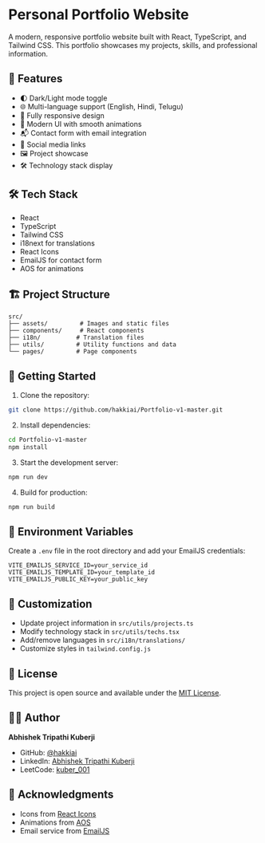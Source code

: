 # Personal Portfolio Website

A modern, responsive portfolio website built with React, TypeScript, and Tailwind CSS. This portfolio showcases my projects, skills, and professional information.

## 🚀 Features

- 🌓 Dark/Light mode toggle
- 🌐 Multi-language support (English, Hindi, Telugu)
- 📱 Fully responsive design
- 🎨 Modern UI with smooth animations
- 📬 Contact form with email integration
- 🔗 Social media links
- 🖼️ Project showcase
- 🛠️ Technology stack display

## 🛠️ Tech Stack

- React
- TypeScript
- Tailwind CSS
- i18next for translations
- React Icons
- EmailJS for contact form
- AOS for animations

## 🏗️ Project Structure

```
src/
├── assets/         # Images and static files
├── components/     # React components
├── i18n/          # Translation files
├── utils/         # Utility functions and data
└── pages/         # Page components
```

## 🚀 Getting Started

1. Clone the repository:
```bash
git clone https://github.com/hakkiai/Portfolio-v1-master.git
```

2. Install dependencies:
```bash
cd Portfolio-v1-master
npm install
```

3. Start the development server:
```bash
npm run dev
```

4. Build for production:
```bash
npm run build
```

## 📝 Environment Variables

Create a `.env` file in the root directory and add your EmailJS credentials:

```env
VITE_EMAILJS_SERVICE_ID=your_service_id
VITE_EMAILJS_TEMPLATE_ID=your_template_id
VITE_EMAILJS_PUBLIC_KEY=your_public_key
```

## 🔧 Customization

- Update project information in `src/utils/projects.ts`
- Modify technology stack in `src/utils/techs.tsx`
- Add/remove languages in `src/i18n/translations/`
- Customize styles in `tailwind.config.js`

## 📄 License

This project is open source and available under the [MIT License](LICENSE).

## 👨‍💻 Author

**Abhishek Tripathi Kuberji**
- GitHub: [@hakkiai](https://github.com/hakkiai)
- LinkedIn: [Abhishek Tripathi Kuberji](https://www.linkedin.com/in/abhishek-tripathi-kuberji-a33502224/)
- LeetCode: [kuber_001](https://leetcode.com/u/kuber_001/)

## 🙏 Acknowledgments

- Icons from [React Icons](https://react-icons.github.io/react-icons/)
- Animations from [AOS](https://michalsnik.github.io/aos/)
- Email service from [EmailJS](https://www.emailjs.com/)